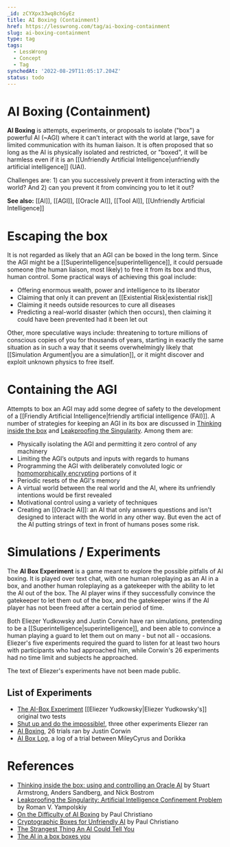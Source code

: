 ```yaml
---
_id: zCYXpx33wq8chGyEz
title: AI Boxing (Containment)
href: https://lesswrong.com/tag/ai-boxing-containment
slug: ai-boxing-containment
type: tag
tags:
  - LessWrong
  - Concept
  - Tag
synchedAt: '2022-08-29T11:05:17.204Z'
status: todo
---
```


# AI Boxing (Containment)

**AI Boxing** is attempts, experiments, or proposals to isolate ("box") a powerful AI (~AGI) where it can't interact with the world at large, save for limited communication with its human liaison. It is often proposed that so long as the AI is physically isolated and restricted, or "boxed", it will be harmless even if it is an [[Unfriendly Artificial Intelligence|unfriendly artificial intelligence]] (UAI).

Challenges are: 1) can you successively prevent it from interacting with the world? And 2) can you prevent it from convincing you to let it out?

**See also:** [[AI]], [[AGI]], [[Oracle AI]], [[Tool AI]], [[Unfriendly Artificial Intelligence]]

Escaping the box
================

It is not regarded as likely that an AGI can be boxed in the long term. Since the AGI might be a [[Superintelligence|superintelligence]], it could persuade someone (the human liaison, most likely) to free it from its box and thus, human control. Some practical ways of achieving this goal include:

- Offering enormous wealth, power and intelligence to its liberator
- Claiming that only it can prevent an [[Existential Risk|existential risk]]
- Claiming it needs outside resources to cure all diseases
- Predicting a real-world disaster (which then occurs), then claiming it could have been prevented had it been let out

Other, more speculative ways include: threatening to torture millions of conscious copies of you for thousands of years, starting in exactly the same situation as in such a way that it seems overwhelmingly likely that [[Simulation Argument|you are a simulation]], or it might discover and exploit unknown physics to free itself.

Containing the AGI
==================

Attempts to box an AGI may add some degree of safety to the development of a [[Friendly Artificial Intelligence|friendly artificial intelligence (FAI)]]. A number of strategies for keeping an AGI in its box are discussed in [Thinking inside the box](http://www.aleph.se/papers/oracleAI.pdf) and [Leakproofing the Singularity](http://dl.dropbox.com/u/5317066/2012-yampolskiy.pdf). Among them are:

- Physically isolating the AGI and permitting it zero control of any machinery
- Limiting the AGI’s outputs and inputs with regards to humans
- Programming the AGI with deliberately convoluted logic or [homomorphically encrypting](http://en.wikipedia.org/wiki/Homomorphic_encryption) portions of it
- Periodic resets of the AGI's memory
- A virtual world between the real world and the AI, where its unfriendly intentions would be first revealed
- Motivational control using a variety of techniques
- Creating an [[Oracle AI]]: an AI that only answers questions and isn't designed to interact with the world in any other way. But even the act of the AI putting strings of text in front of humans poses some risk.

Simulations / Experiments
=========================

The **AI Box Experiment** is a game meant to explore the possible pitfalls of AI boxing. It is played over text chat, with one human roleplaying as an AI in a box, and another human roleplaying as a gatekeeper with the ability to let the AI out of the box. The AI player wins if they successfully convince the gatekeeper to let them out of the box, and the gatekeeper wins if the AI player has not been freed after a certain period of time. 

Both Eliezer Yudkowsky and Justin Corwin have ran simulations, pretending to be a [[Superintelligence|superintelligence]], and been able to convince a human playing a guard to let them out on many - but not all - occasions. Eliezer's five experiments required the guard to listen for at least two hours with participants who had approached him, while Corwin's 26 experiments had no time limit and subjects he approached.

The text of Eliezer's experiments have not been made public.

## List of Experiments

- [The AI-Box Experiment](http://yudkowsky.net/singularity/aibox/) [[Eliezer Yudkowsky|Eliezer Yudkowsky's]] original two tests
- [Shut up and do the impossible!](https://www.lesswrong.com/lw/up/shut_up_and_do_the_impossible/), three other experiments Eliezer ran
- [AI Boxing](http://www.sl4.org/archive/0207/4935.html), 26 trials ran by Justin Corwin
- [AI Box Log](https://www.lesswrong.com/lw/9ld/ai_box_log/), a log of a trial between MileyCyrus and Dorikka

References
==========

- [Thinking inside the box: using and controlling an Oracle AI](http://www.aleph.se/papers/oracleAI.pdf) by Stuart Armstrong, Anders Sandberg, and Nick Bostrom
- [Leakproofing the Singularity: Artificial Intelligence Confinement Problem](http://dl.dropbox.com/u/5317066/2012-yampolskiy.pdf) by Roman V. Yampolskiy
- [On the Difficulty of AI Boxing](http://ordinaryideas.wordpress.com/2012/04/27/on-the-difficulty-of-ai-boxing/) by Paul Christiano
- [Cryptographic Boxes for Unfriendly AI](https://www.lesswrong.com/lw/3cz/cryptographic_boxes_for_unfriendly_ai/) by Paul Christiano
- [The Strangest Thing An AI Could Tell You](https://www.lesswrong.com/r/lesswrong/lw/12s/the_strangest_thing_an_ai_could_tell_you/)
- [The AI in a box boxes you](https://www.lesswrong.com/lw/1pz/ai_in_box_boxes_you/)
